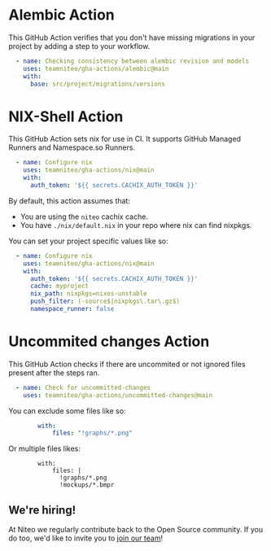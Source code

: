 # Alembic Action

This GitHub Action verifies that you don't have missing migrations in your project
by adding a step to your workflow.

```yaml
  - name: Checking consistency between alembic revision and models
    uses: teamniteo/gha-actions/alembic@main
    with:
      base: src/project/migrations/versions
```

# NIX-Shell Action

This GitHub Action sets nix for use in CI. It supports GitHub Managed Runners
and Namespace.so Runners. 

```yaml
  - name: Configure nix
    uses: teamniteo/gha-actions/nix@main
    with:
      auth_token: '${{ secrets.CACHIX_AUTH_TOKEN }}'
```

By default, this action assumes that:
* You are using the `niteo` cachix cache.
* You have `./nix/default.nix` in your repo where nix can find nixpkgs.

You can set your project specific values like so:

```yaml
  - name: Configure nix
    uses: teamniteo/gha-actions/nix@main
    with:
      auth_token: '${{ secrets.CACHIX_AUTH_TOKEN }}'
      cache: myproject
      nix_path: nixpkgs=nixos-unstable
      push_filter: (-source$|nixpkgs\.tar\.gz$)
      namespace_runner: false
```


# Uncommited changes Action

This GitHub Action checks if there are uncommited or not ignored files present after the steps ran.

```yaml
  - name: Check for uncommitted-changes
    uses: teamniteo/gha-actions/uncommitted-changes@main
```

You can exclude some files like so:

```yaml
        with:
            files: "!graphs/*.png"
```

Or multiple files likes:

```
        with:
            files: |
              !graphs/*.png
              !mockups/*.bmpr
```

## We're hiring!

At Niteo we regularly contribute back to the Open Source community. If you do too, we'd like to invite you to [join our team](https://niteo.co/careers)!
